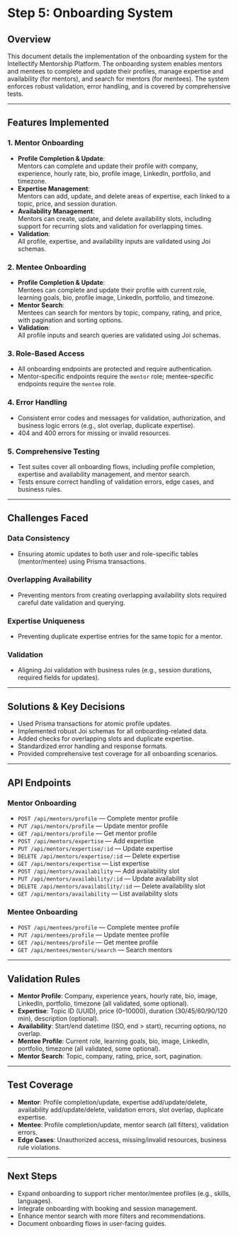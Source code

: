 # Step 5: Onboarding System

## Overview

This document details the implementation of the onboarding system for the Intellectify Mentorship Platform. The onboarding system enables mentors and mentees to complete and update their profiles, manage expertise and availability (for mentors), and search for mentors (for mentees). The system enforces robust validation, error handling, and is covered by comprehensive tests.

---

## Features Implemented

### 1. Mentor Onboarding

- **Profile Completion & Update**:  
  Mentors can complete and update their profile with company, experience, hourly rate, bio, profile image, LinkedIn, portfolio, and timezone.
- **Expertise Management**:  
  Mentors can add, update, and delete areas of expertise, each linked to a topic, price, and session duration.
- **Availability Management**:  
  Mentors can create, update, and delete availability slots, including support for recurring slots and validation for overlapping times.
- **Validation**:  
  All profile, expertise, and availability inputs are validated using Joi schemas.

### 2. Mentee Onboarding

- **Profile Completion & Update**:  
  Mentees can complete and update their profile with current role, learning goals, bio, profile image, LinkedIn, portfolio, and timezone.
- **Mentor Search**:  
  Mentees can search for mentors by topic, company, rating, and price, with pagination and sorting options.
- **Validation**:  
  All profile inputs and search queries are validated using Joi schemas.

### 3. Role-Based Access

- All onboarding endpoints are protected and require authentication.
- Mentor-specific endpoints require the `mentor` role; mentee-specific endpoints require the `mentee` role.

### 4. Error Handling

- Consistent error codes and messages for validation, authorization, and business logic errors (e.g., slot overlap, duplicate expertise).
- 404 and 400 errors for missing or invalid resources.

### 5. Comprehensive Testing

- Test suites cover all onboarding flows, including profile completion, expertise and availability management, and mentor search.
- Tests ensure correct handling of validation errors, edge cases, and business rules.

---

## Challenges Faced

### Data Consistency

- Ensuring atomic updates to both user and role-specific tables (mentor/mentee) using Prisma transactions.

### Overlapping Availability

- Preventing mentors from creating overlapping availability slots required careful date validation and querying.

### Expertise Uniqueness

- Preventing duplicate expertise entries for the same topic for a mentor.

### Validation

- Aligning Joi validation with business rules (e.g., session durations, required fields for updates).

---

## Solutions & Key Decisions

- Used Prisma transactions for atomic profile updates.
- Implemented robust Joi schemas for all onboarding-related data.
- Added checks for overlapping slots and duplicate expertise.
- Standardized error handling and response formats.
- Provided comprehensive test coverage for all onboarding scenarios.

---

## API Endpoints

### Mentor Onboarding

- `POST /api/mentors/profile` — Complete mentor profile
- `PUT /api/mentors/profile` — Update mentor profile
- `GET /api/mentors/profile` — Get mentor profile
- `POST /api/mentors/expertise` — Add expertise
- `PUT /api/mentors/expertise/:id` — Update expertise
- `DELETE /api/mentors/expertise/:id` — Delete expertise
- `GET /api/mentors/expertise` — List expertise
- `POST /api/mentors/availability` — Add availability slot
- `PUT /api/mentors/availability/:id` — Update availability slot
- `DELETE /api/mentors/availability/:id` — Delete availability slot
- `GET /api/mentors/availability` — List availability slots

### Mentee Onboarding

- `POST /api/mentees/profile` — Complete mentee profile
- `PUT /api/mentees/profile` — Update mentee profile
- `GET /api/mentees/profile` — Get mentee profile
- `GET /api/mentees/mentors/search` — Search mentors

---

## Validation Rules

- **Mentor Profile**: Company, experience years, hourly rate, bio, image, LinkedIn, portfolio, timezone (all validated, some optional).
- **Expertise**: Topic ID (UUID), price (0–10000), duration (30/45/60/90/120 min), description (optional).
- **Availability**: Start/end datetime (ISO, end > start), recurring options, no overlap.
- **Mentee Profile**: Current role, learning goals, bio, image, LinkedIn, portfolio, timezone (all validated, some optional).
- **Mentor Search**: Topic, company, rating, price, sort, pagination.

---

## Test Coverage

- **Mentor**: Profile completion/update, expertise add/update/delete, availability add/update/delete, validation errors, slot overlap, duplicate expertise.
- **Mentee**: Profile completion/update, mentor search (all filters), validation errors.
- **Edge Cases**: Unauthorized access, missing/invalid resources, business rule violations.

---

## Next Steps

- Expand onboarding to support richer mentor/mentee profiles (e.g., skills, languages).
- Integrate onboarding with booking and session management.
- Enhance mentor search with more filters and recommendations.
- Document onboarding flows in user-facing guides. 